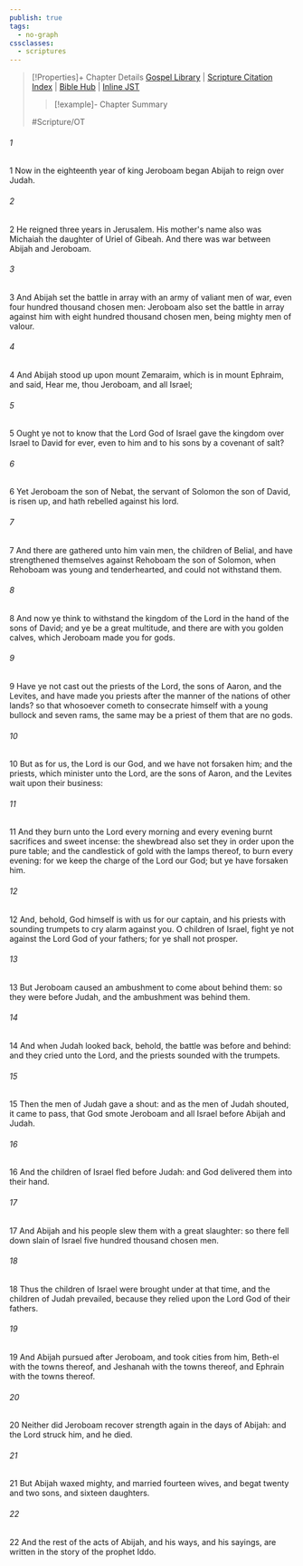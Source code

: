 ```yaml
---
publish: true
tags:
  - no-graph
cssclasses:
  - scriptures
---
```

>[!Properties]+ Chapter Details
>[Gospel Library](https://churchofjesuschrist.org/study/scriptures/ot/2-chr/13?lang=eng)    |    [Scripture Citation Index](https://scriptures.byu.edu/#0720d::c0720d)    |    [Bible Hub](https://biblehub.com/2_chronicles/13.htm)    |    [Inline JST](https://scripturetoolbox.com/html/ic/2Chronicles/13.html)
>>[!example]- Chapter Summary
>> 
> 
>
>#Scripture/OT
###### 1
1 Now in the eighteenth year of king Jeroboam began Abijah to reign over Judah.
###### 2
2 He reigned three years in Jerusalem. His mother's name also was Michaiah the daughter of Uriel of Gibeah. And there was war between Abijah and Jeroboam.
###### 3
3 And Abijah set the battle in array with an army of valiant men of war, even four hundred thousand chosen men: Jeroboam also set the battle in array against him with eight hundred thousand chosen men, being mighty men of valour.
###### 4
4 And Abijah stood up upon mount Zemaraim, which is in mount Ephraim, and said, Hear me, thou Jeroboam, and all Israel;
###### 5
5 Ought ye not to know that the Lord God of Israel gave the kingdom over Israel to David for ever, even to him and to his sons by a covenant of salt?
###### 6
6 Yet Jeroboam the son of Nebat, the servant of Solomon the son of David, is risen up, and hath rebelled against his lord.
###### 7
7 And there are gathered unto him vain men, the children of Belial, and have strengthened themselves against Rehoboam the son of Solomon, when Rehoboam was young and tenderhearted, and could not withstand them.
###### 8
8 And now ye think to withstand the kingdom of the Lord in the hand of the sons of David; and ye be a great multitude, and there are with you golden calves, which Jeroboam made you for gods.
###### 9
9 Have ye not cast out the priests of the Lord, the sons of Aaron, and the Levites, and have made you priests after the manner of the nations of other lands? so that whosoever cometh to consecrate himself with a young bullock and seven rams, the same may be a priest of them that are no gods.
###### 10
10 But as for us, the Lord is our God, and we have not forsaken him; and the priests, which minister unto the Lord, are the sons of Aaron, and the Levites wait upon their business:
###### 11
11 And they burn unto the Lord every morning and every evening burnt sacrifices and sweet incense: the shewbread also set they in order upon the pure table; and the candlestick of gold with the lamps thereof, to burn every evening: for we keep the charge of the Lord our God; but ye have forsaken him.
###### 12
12 And, behold, God himself is with us for our captain, and his priests with sounding trumpets to cry alarm against you. O children of Israel, fight ye not against the Lord God of your fathers; for ye shall not prosper.
###### 13
13 But Jeroboam caused an ambushment to come about behind them: so they were before Judah, and the ambushment was behind them.
###### 14
14 And when Judah looked back, behold, the battle was before and behind: and they cried unto the Lord, and the priests sounded with the trumpets.
###### 15
15 Then the men of Judah gave a shout: and as the men of Judah shouted, it came to pass, that God smote Jeroboam and all Israel before Abijah and Judah.
###### 16
16 And the children of Israel fled before Judah: and God delivered them into their hand.
###### 17
17 And Abijah and his people slew them with a great slaughter: so there fell down slain of Israel five hundred thousand chosen men.
###### 18
18 Thus the children of Israel were brought under at that time, and the children of Judah prevailed, because they relied upon the Lord God of their fathers.
###### 19
19 And Abijah pursued after Jeroboam, and took cities from him, Beth-el with the towns thereof, and Jeshanah with the towns thereof, and Ephrain with the towns thereof.
###### 20
20 Neither did Jeroboam recover strength again in the days of Abijah: and the Lord struck him, and he died.
###### 21
21 But Abijah waxed mighty, and married fourteen wives, and begat twenty and two sons, and sixteen daughters.
###### 22
22 And the rest of the acts of Abijah, and his ways, and his sayings, are written in the story of the prophet Iddo.
